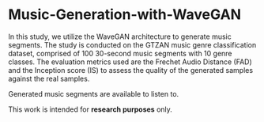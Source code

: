 # Music-Generation-with-WaveGAN

In this study, we utilize the WaveGAN architecture to generate music segments. The study is conducted on the GTZAN music genre classification dataset, comprised of 100 30-second music segments with 10 genre classes. The evaluation metrics used are the Frechet Audio Distance (FAD) and the Inception score (IS) to assess the quality of the generated samples against the real samples.

Generated music segments are available to listen to.

This work is intended for **research purposes** only.
